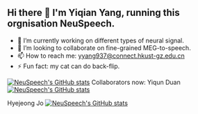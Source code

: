 ## Hi there 👋 I'm Yiqian Yang, running this orgnisation NeuSpeech.

- 🔭 I’m currently working on different types of neural signal.
- 👯 I’m looking to collaborate on fine-grained MEG-to-speech.
- 📫 How to reach me: yyang937@connect.hkust-gz.edu.cn
- ⚡ Fun fact: my cat can do back-flip.

[![NeuSpeech's GitHub stats](https://github-readme-stats.vercel.app/api?username=NeuSpeech)]()
Collaborators now:
Yiqun Duan [![NeuSpeech's GitHub stats](https://github-readme-stats.vercel.app/api?username=duanyiqun)](https://github.com/duanyiqun)

Hyejeong Jo [![NeuSpeech's GitHub stats](https://github-readme-stats.vercel.app/api?username=girlsending0)](https://github.com/girlsending0)

<!--
**NeuSpeech/NeuSpeech** is a ✨ _special_ ✨ repository because its `README.md` (this file) appears on your GitHub profile.

Here are some ideas to get you started:

- 🔭 I’m currently working on ...
- 🌱 I’m currently learning ...
- 👯 I’m looking to collaborate on ...
- 🤔 I’m looking for help with ...
- 💬 Ask me about ...
- 📫 How to reach me: ...
- 😄 Pronouns: ...
- ⚡ Fun fact: ...
-->
